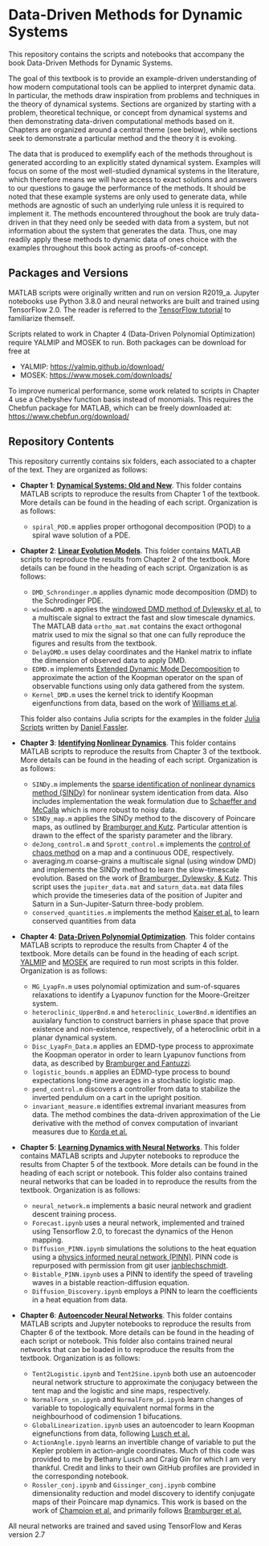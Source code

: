 # Data-Driven Methods for Dynamic Systems

This repository contains the scripts and notebooks that accompany the book Data-Driven Methods for Dynamic Systems. 

The goal of this textbook is to provide an example-driven understanding of how modern computational tools can be applied to interpret dynamic data. In particular, the methods draw inspiration from problems and techniques in the theory of dynamical systems. Sections are organized by starting with a problem, theoretical technique, or concept from dynamical systems and then demonstrating data-driven computational methods based on it. Chapters are organized around a central theme (see below), while sections seek to demonstrate a particular method and the theory it is evoking.

The data that is produced to exemplify each of the methods throughout is generated according to an explicitly stated dynamical system. Examples will focus on some of the most well-studied dynamical systems in the literature, which therefore means we will have access to exact solutions and answers to our questions to gauge the performance of the methods. It should be noted that these example systems are only used to generate data, while methods are agnostic of such an underlying rule unless it is required to implement it. The methods encountered throughout the book are truly data-driven in that they need only be seeded with data from a system, but not information about the system that generates the data. Thus, one may readily apply these methods to dynamic data of ones choice with the examples throughout this book acting as proofs-of-concept. 

## **Packages and Versions**

MATLAB scripts were originally written and run on version R2019_a. Jupyter notebooks use Python 3.8.0 and neural networks are built and trained using TensorFlow 2.0. The reader is referred to the [TensorFlow tutorial](https://github.com/instillai/TensorFlow-Course) to familiarize themself. 

Scripts related to work in Chapter 4 (Data-Driven Polynomial Optimization) require YALMIP and MOSEK to run. Both packages can be download for free at 
- YALMIP: https://yalmip.github.io/download/
- MOSEK: https://www.mosek.com/downloads/

To improve numerical performance, some work related to scripts in Chapter 4 use a Chebyshev function basis instead of monomials. This requires the Chebfun package for MATLAB, which can be freely downloaded at: https://www.chebfun.org/download/

## **Repository Contents**
This repository currently contains six folders, each associated to a chapter of the text. They are organized as follows:

- **Chapter 1**: [**Dynamical Systems: Old and New**](https://github.com/jbramburger/DataDrivenDynSyst/tree/main/Dynamical%20Systems%20Old%20and%20New). This folder contains MATLAB scripts to reproduce the results from Chapter 1 of the textbook. More details can be found in the heading of each script. Organization is as follows:
    - `spiral_POD.m` applies proper orthogonal decomposition (POD) to a spiral wave solution of a PDE.

- **Chapter 2**: [**Linear Evolution Models**](https://github.com/jbramburger/DataDrivenDynSyst/tree/main/Linear%20Evolution%20Models). This folder contains MATLAB scripts to reproduce the results from Chapter 2 of the textbook. More details can be found in the heading of each script. Organization is as follows:
    - `DMD_Schrondinger.m` applies dynamic mode decomposition (DMD) to the Schrodinger PDE.
    - `windowDMD.m` applies the [windowed DMD method of Dylewsky et al.](https://journals.aps.org/pre/abstract/10.1103/PhysRevE.99.063311) to a multiscale signal to extract the fast and slow timescale dynamics. The MATLAB data `ortho_mat.mat` contains the exact orthogonal matrix used to mix the signal so that one can fully reproduce the figures and results from the textbook.
    - `DelayDMD.m` uses delay coordinates and the Hankel matrix to inflate the dimension of observed data to apply DMD.
    - `EDMD.m` implements [Extended Dynamic Mode Decomposition](https://link.springer.com/article/10.1007/s00332-015-9258-5) to approximate the action of the Koopman operator on the span of observable functions using only data gathered from the system.
    - `Kernel_DMD.m` uses the kernel trick to identify Koopman eigenfunctions from data, based on the work of [Williams et al](https://www.aimsciences.org/article/doi/10.3934/jcd.2015005).

    This folder also contains Julia scripts for the examples in the folder [Julia Scripts](https://github.com/jbramburger/DataDrivenDynSyst/tree/main/Linear%20Evolution%20Models/Julia%20Scripts) written by [Daniel Fassler](https://github.com/Falsorr). 

- **Chapter 3**: [**Identifying Nonlinear Dynamics**](https://github.com/jbramburger/DataDrivenDynSyst/tree/main/Identifying%20Nonlinear%20Dynamics). This folder contains MATLAB scripts to reproduce the results from Chapter 3 of the textbook. More details can be found in the heading of each script. Organization is as follows:
    - `SINDy.m` implements the [sparse identification of nonlinear dynamics method (SINDy)](https://www.pnas.org/doi/10.1073/pnas.1517384113) for nonlinear system identication from data. Also includes implementation the weak formulation due to [Schaeffer and McCalla](https://pubmed.ncbi.nlm.nih.gov/28950639/) which is more robust to noisy data.
    - `SINDy_map.m` applies the SINDy method to the discovery of Poincare maps, as outlined by [Bramburger and Kutz](https://www.sciencedirect.com/science/article/pii/S0167278919305470). Particular attention is drawn to the effect of the sparisty parameter and the library.
    - `deJong_control.m` and `Sprott_control.m` implements the [control of chaos method](https://journals.aps.org/prl/abstract/10.1103/PhysRevLett.64.1196) on a map and a continuous ODE, respectively. 
    - averaging.m coarse-grains a multiscale signal (using window DMD) and implements the SINDy method to learn the slow-timescale evolution. Based on the work of [Bramburger, Dylewsky, & Kutz](https://journals.aps.org/pre/abstract/10.1103/PhysRevE.102.022204). This script uses the `jupiter_data.mat` and `saturn_data.mat` data files which provide the timeseries data of the position of Jupiter and Saturn in a Sun-Jupiter-Saturn three-body problem.
    - `conserved_quantities.m` implements the method [Kaiser et al.](http://eurika-kaiser.com/downloads/KaKuBr2018cdc.pdf) to learn conserved quantities from data 

- **Chapter 4**: [**Data-Driven Polynomial Optimization**](https://github.com/jbramburger/DataDrivenDynSyst/tree/main/Data-Driven%20Polynomial%20Optimization). This folder contains MATLAB scripts to reproduce the results from Chapter 4 of the textbook. More details can be found in the heading of each script. [YALMIP](https://yalmip.github.io/download/) and [MOSEK](https://www.mosek.com/downloads/) are required to run most scripts in this folder. Organization is as follows:
    - `MG_LyapFn.m` uses polynomial optimization and sum-of-squares relaxations to identify a Lyapunov function for the Moore-Greitzer system.
    - `heteroclinic_UpperBnd.m` and `heteroclinic_LowerBnd.m` identifies an auxialary function to construct barriers in phase space that prove existence and non-existence, respectively, of a heteroclinic orbit in a planar dynamical system.
    - `Disc_LyapFn_Data.m` applies an EDMD-type process to approximate the Koopman operator in order to learn Lyapunov functions from data, as described by [Bramburger and Fantuzzi](https://arxiv.org/abs/2303.01483).
    - `logistic_bounds.m` applies an EDMD-type process to bound expectations long-time averages in a stochastic logistic map.
    - `pend_control.m` discovers a controller from data to stabilize the inverted pendulum on a cart in the upright position. 
    - `invariant_measure.m` identifies extremal invariant measures from data. The method combines the data-driven approximation of the Lie derivative with the method of convex computation of invariant measures due to [Korda et al.](https://arxiv.org/abs/1807.08956)

- **Chapter 5**: [**Learning Dynamics with Neural Networks**](https://github.com/jbramburger/DataDrivenDynSyst/tree/main/Learning%20Dynamics%20with%20Neural%20Networks). This folder contains MATLAB scripts and Jupyter notebooks to reproduce the results from Chapter 5 of the textbook. More details can be found in the heading of each script or notebook. This folder also contains trained neural networks that can be loaded in to reproduce the results from the textbook. Organization is as follows:
    - `neural_network.m` implements a basic neural network and gradient descent training process.
    - `Forecast.ipynb` uses a neural network, implemented and trained using Tensorflow 2.0, to forecast the dynamics of the Henon mapping.
    - `Diffusion_PINN.ipynb` simulations the solutions to the heat equation using a [physics informed neural network (PINN)](https://www.sciencedirect.com/science/article/pii/S0021999118307125). PINN code is repurposed with permission from git user [janblechschmidt](https://github.com/janblechschmidt/PDEsByNNs).
    - `Bistable_PINN.ipynb` uses a PINN to identify the speed of traveling waves in a bistable reaction-diffusion equation.
    - `Diffusion_Discovery.ipynb` employs a PINN to learn the coefficients in a heat equation from data. 

- **Chapter 6**: [**Autoencoder Neural Networks**](https://github.com/jbramburger/DataDrivenDynSyst/tree/main/Autoencoder%20Neural%20Networks). This folder contains MATLAB scripts and Jupyter notebooks to reproduce the results from Chapter 6 of the textbook. More details can be found in the heading of each script or notebook. This folder also contains trained neural networks that can be loaded in to reproduce the results from the textbook. Organization is as follows:
    - `Tent2Logistic.ipynb` and `Tent2Sine.ipynb` both use an autoencoder neural network structure to approximate the conjugacy between the tent map and the logistic and sine maps, respectively.
    - `NormalForm_sn.ipynb` and `NormalForm_pd.ipynb` learn changes of variable to topologically equivalent normal forms in the neighbourhood of codimension 1 bifucations.
    - `GlobalLinearization.ipynb` uses an autoencoder to learn Koopman eignefunctions from data, following [Lusch et al.](https://www.nature.com/articles/s41467-018-07210-0)
    - `ActionAngle.ipynb` learns an invertible change of variable to put the Kepler problem in action-angle coordinates. Much of this code was provided to me by Bethany Lusch and Craig Gin for which I am very thankful. Credit and links to their own GitHub profiles are provided in the corresponding notebook.
    - `Rossler_conj.ipynb` and `Gissinger_conj.ipynb` combine dimensionality reduction and model discovery to identify conjugate maps of their Poincare map dynamics. This work is based on the work of [Champion et al.](https://www.pnas.org/doi/abs/10.1073/pnas.1906995116) and primarily follows [Bramburger et al.](https://www.sciencedirect.com/science/article/pii/S0167278921001652)
 
All neural networks are trained and saved using TensorFlow and Keras version 2.7

